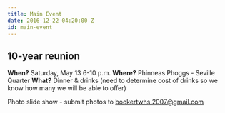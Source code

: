 ```yaml
---
title: Main Event
date: 2016-12-22 04:20:00 Z
id: main-event
---
```


## 10-year reunion

**When?**
Saturday, May 13
6-10 p.m.
**Where?**
Phinneas Phoggs - Seville Quarter
**What?**
Dinner & drinks (need to determine cost of drinks so we know how many we will be able to offer)

Photo slide show - submit photos to bookertwhs.2007@gmail.com